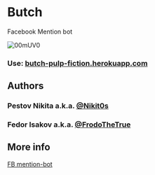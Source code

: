 # Butch
Facebook Mention bot

![00mUV0](http://cdn.makeagif.com/media/4-12-2016/00mUV0.gif)

### Use: [butch-pulp-fiction.herokuapp.com](https://butch-pulp-fiction.herokuapp.com)
## Authors
### Pestov Nikita a.k.a. [@Nikit0s](https://github.com/Nikit0s)
### Fedor Isakov a.k.a. [@FrodoTheTrue](https://github.com/FrodoTheTrue)

## More info

[FB mention-bot](https://github.com/facebook/mention-bot/)
